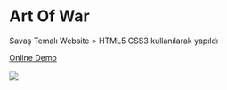 <h1> Art Of War  </h1>
<p>Savaş Temalı Website > HTML5 CSS3 kullanılarak yapıldı  </p>
<a href="https://art-of-war-general.netlify.app">Online Demo</a>
<br><br>
<img src="https://user-images.githubusercontent.com/109925130/209688699-c6231bae-8183-4dca-b680-af3607dcd4da.gif">
